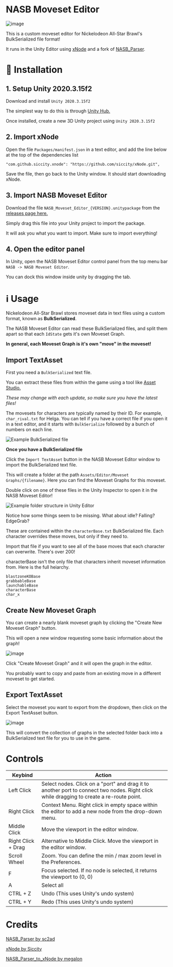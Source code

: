# NASB Moveset Editor

![image](https://user-images.githubusercontent.com/27714637/143726563-3632a7b1-657a-4b45-9083-72d235d5ab7e.png)

This is a custom moveset editor for Nickelodeon All-Star Brawl's BulkSerialized file format!

It runs in the Unity Editor using [xNode](https://github.com/Siccity/xNode) and a fork of [NASB_Parser](https://github.com/sc2ad/NASB_Parser).

# 🚀 Installation

## 1. Setup Unity 2020.3.15f2
Download and install `Unity 2020.3.15f2`

The simplest way to do this is through [Unity Hub.](https://unity3d.com/get-unity/download)

Once installed, create a new 3D Unity project using `Unity 2020.3.15f2`

## 2. Import xNode

Open the file `Packages/manifest.json` in a text editor, and add the line below at the top of the dependencies list

```
"com.github.siccity.xnode": "https://github.com/siccity/xNode.git",
```
Save the file, then go back to the Unity window. It should start downloading xNode.

## 3. Import NASB Moveset Editor

Download the file `NASB_Moveset_Editor_{VERSION}.unitypackage` from the [releases page here.](https://github.com/megalon/nasb-moveset-editor/releases/latest) 

Simply drag this file into your Unity project to import the package.

It will ask you what you want to import. Make sure to import everything!

## 4. Open the editor panel
In Unity, open the NASB Moveset Editor control panel from the top menu bar `NASB -> NASB Moveset Editor`.

You can dock this window inside unity by dragging the tab.

# ℹ Usage

Nickelodeon All-Star Brawl stores moveset data in text files using a custom format, known as **BulkSerialized**.

The NASB Moveset Editor can read these BulkSerialized files, and split them apart so that each `IdState` gets it's own Moveset Graph.

**In general, each Moveset Graph is it's own "move" in the moveset!**

## Import TextAsset

First you need a `BulkSerialized` text file.

You can extract these files from within the game using a tool like [Asset Studio.](https://github.com/Perfare/AssetStudio)

*These may change with each update, so make sure you have the latest files!*

The movesets for characters are typically named by their ID. For example, `char_rival.txt` for Helga. You can tell if you have a correct file if you open it in a text editor, and it starts with `BulkSerialize` followed by a bunch of numbers on each line.

![Example BulkSerialized file](https://user-images.githubusercontent.com/27714637/143726738-68d888c8-3fc7-4d78-b1df-c389549f3cef.png)

**Once you have a BulkSerialized file**

Click the `Import TextAsset` button in the NASB Moveset Editor window to import the BulkSerialized text file.

This will create a folder at the path `Assets/Editor/Moveset Graphs/{filename}`. Here you can find the Moveset Graphs for this moveset.

Double click on one of these files in the Unity Inspector to open it in the NASB Moveset Editor!

![Example folder structure in Unity Editor](https://user-images.githubusercontent.com/27714637/143726775-bb8d0924-0219-4f91-8192-359565123d36.png)

Notice how some things seem to be missing. What about idle? Falling? EdgeGrab?

These are contained within the `characterBase.txt` BulkSerialized file. Each character overrides these moves, but only if they need to.

Import that file if you want to see all of the base moves that each character can overwrite. There's over 200!

characterBase isn't the only file that characters inherit moveset information from. Here is the full heiarchy.
```
blastzoneKOBase
grabbableBase
launchableBase
characterBase
char_x
```
## Create New Moveset Graph

You can create a nearly blank moveset graph by clicking the "Create New Moveset Graph" button.

This will open a new window requesting some basic information about the graph!

![image](https://user-images.githubusercontent.com/27714637/143726851-c9759969-e54c-4a43-a1f9-c1e0bef72e9e.png)

Click "Create Moveset Graph" and it will open the graph in the editor.

You probably want to copy and paste from an existing move in a different moveset to get started.

## Export TextAsset

Select the moveset you want to export from the dropdown, then click on the Export TextAsset button.

![image](https://user-images.githubusercontent.com/27714637/143726984-7260cf87-b51e-4fe4-9d7a-3744353e7836.png)

This will convert the collection of graphs in the selected folder back into a BulkSerialized text file for you to use in the game.

# Controls

| Keybind | Action |
|----|----|
| Left Click | Select nodes. Click on a "port" and drag it to another port to connect two nodes. Right click while dragging to create a re-route point. |
| Right Click | Context Menu. Right click in empty space within the editor to add a new node from the drop-down menu. |
| Middle Click | Move the viewport in the editor window. |
| Right Click + Drag | Alternative to Middle Click. Move the viewport in the editor window. |
| Scroll Wheel | Zoom. You can define the min / max zoom level in the Preferences. |  
| F | Focus selected. If no node is selected, it returns the viewport to (0, 0) |
| A | Select all |
| CTRL + Z | Undo (This uses Unity's undo system) |
| CTRL + Y | Redo (This uses Unity's undo system) |

# Credits

[NASB_Parser by sc2ad](https://github.com/sc2ad/NASB_Parser)

[xNode by Siccity](https://github.com/Siccity/xNode)

[NASB_Parser_to_xNode by megalon](https://github.com/megalon/NASB_Parser_to_xNode)
